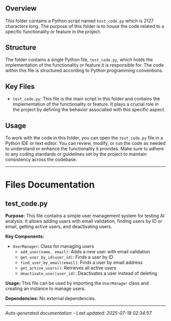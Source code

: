#

## Overview
This folder contains a Python script named `test_code.py` which is 2127 characters long. The purpose of this folder is to house the code related to a specific functionality or feature in the project.

## Structure
The folder contains a single Python file, `test_code.py`, which holds the implementation of the functionality or feature it is responsible for. The code within this file is structured according to Python programming conventions.

## Key Files
- `test_code.py`: This file is the main script in this folder and contains the implementation of the functionality or feature. It plays a crucial role in the project by defining the behavior associated with this specific aspect.

## Usage
To work with the code in this folder, you can open the `test_code.py` file in a Python IDE or text editor. You can review, modify, or run the code as needed to understand or enhance the functionality it provides. Make sure to adhere to any coding standards or guidelines set by the project to maintain consistency across the codebase.

---

# Files Documentation

## test_code.py

**Purpose:** This file contains a simple user management system for testing AI analysis. It allows adding users with email validation, finding users by ID or email, getting active users, and deactivating users.

**Key Components:**
- `UserManager`: Class for managing users
  - `add_user(name, email)`: Adds a new user with email validation
  - `get_user_by_id(user_id)`: Finds a user by ID
  - `find_user_by_email(email)`: Finds a user by email address
  - `get_active_users()`: Retrieves all active users
  - `deactivate_user(user_id)`: Deactivates a user instead of deleting

**Usage:** This file can be used by importing the `UserManager` class and creating an instance to manage users.

**Dependencies:** No external dependencies.

---
*Auto-generated documentation - Last updated: 2025-07-18 02:34:57*
